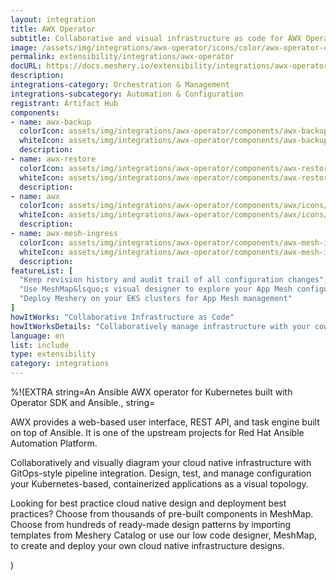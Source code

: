 ```yaml
---
layout: integration
title: AWX Operator
subtitle: Collaborative and visual infrastructure as code for AWX Operator
image: /assets/img/integrations/awx-operator/icons/color/awx-operator-color.svg
permalink: extensibility/integrations/awx-operator
docURL: https://docs.meshery.io/extensibility/integrations/awx-operator
description: 
integrations-category: Orchestration & Management
integrations-subcategory: Automation & Configuration
registrant: Artifact Hub
components: 
- name: awx-backup
  colorIcon: assets/img/integrations/awx-operator/components/awx-backup/icons/color/awx-backup-color.svg
  whiteIcon: assets/img/integrations/awx-operator/components/awx-backup/icons/white/awx-backup-white.svg
  description: 
- name: awx-restore
  colorIcon: assets/img/integrations/awx-operator/components/awx-restore/icons/color/awx-restore-color.svg
  whiteIcon: assets/img/integrations/awx-operator/components/awx-restore/icons/white/awx-restore-white.svg
  description: 
- name: awx
  colorIcon: assets/img/integrations/awx-operator/components/awx/icons/color/awx-color.svg
  whiteIcon: assets/img/integrations/awx-operator/components/awx/icons/white/awx-white.svg
  description: 
- name: awx-mesh-ingress
  colorIcon: assets/img/integrations/awx-operator/components/awx-mesh-ingress/icons/color/awx-mesh-ingress-color.svg
  whiteIcon: assets/img/integrations/awx-operator/components/awx-mesh-ingress/icons/white/awx-mesh-ingress-white.svg
  description: 
featureList: [
  "Keep revision history and audit trail of all configuration changes",
  "Use MeshMap&lsquo;s visual designer to explore your App Mesh configuration",
  "Deploy Meshery on your EKS clusters for App Mesh management"
]
howItWorks: "Collaborative Infrastructure as Code"
howItWorksDetails: "Collaboratively manage infrastructure with your coworkers synchronously sharing the same designs."
language: en
list: include
type: extensibility
category: integrations
---
```

%!(EXTRA string=An Ansible AWX operator for Kubernetes built with Operator SDK and Ansible., string=<p>AWX provides a web-based user interface, REST API, and task engine built on top of Ansible. It is one of the upstream projects for Red Hat Ansible Automation Platform.</p>
<p>
    Collaboratively and visually diagram your cloud native infrastructure with GitOps-style pipeline integration. Design, test, and manage configuration your Kubernetes-based, containerized applications as a visual topology.
</p>
<p>
    Looking for best practice cloud native design and deployment best practices? Choose from thousands of pre-built components in MeshMap. Choose from hundreds of ready-made design patterns by importing templates from Meshery Catalog or use our low code designer, MeshMap, to create and deploy your own cloud native infrastructure designs.
</p>)